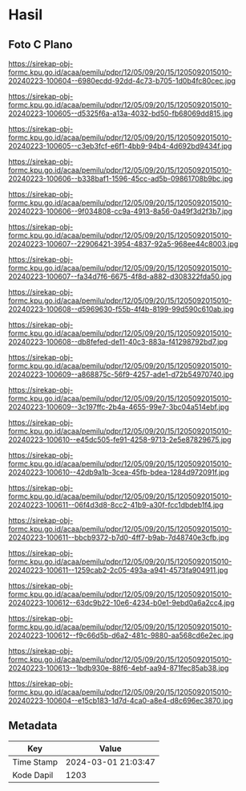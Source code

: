 # Hasil

## Foto C Plano

https://sirekap-obj-formc.kpu.go.id/acaa/pemilu/pdpr/12/05/09/20/15/1205092015010-20240223-100604--6980ecdd-92dd-4c73-b705-1d0b4fc80cec.jpg

https://sirekap-obj-formc.kpu.go.id/acaa/pemilu/pdpr/12/05/09/20/15/1205092015010-20240223-100605--d5325f6a-a13a-4032-bd50-fb68069dd815.jpg

https://sirekap-obj-formc.kpu.go.id/acaa/pemilu/pdpr/12/05/09/20/15/1205092015010-20240223-100605--c3eb3fcf-e6f1-4bb9-94b4-4d692bd9434f.jpg

https://sirekap-obj-formc.kpu.go.id/acaa/pemilu/pdpr/12/05/09/20/15/1205092015010-20240223-100606--b338baf1-1596-45cc-ad5b-09861708b9bc.jpg

https://sirekap-obj-formc.kpu.go.id/acaa/pemilu/pdpr/12/05/09/20/15/1205092015010-20240223-100606--9f034808-cc9a-4913-8a56-0a49f3d2f3b7.jpg

https://sirekap-obj-formc.kpu.go.id/acaa/pemilu/pdpr/12/05/09/20/15/1205092015010-20240223-100607--22906421-3954-4837-92a5-968ee44c8003.jpg

https://sirekap-obj-formc.kpu.go.id/acaa/pemilu/pdpr/12/05/09/20/15/1205092015010-20240223-100607--fa34d7f6-6675-4f8d-a882-d308322fda50.jpg

https://sirekap-obj-formc.kpu.go.id/acaa/pemilu/pdpr/12/05/09/20/15/1205092015010-20240223-100608--d5969630-f55b-4f4b-8199-99d590c610ab.jpg

https://sirekap-obj-formc.kpu.go.id/acaa/pemilu/pdpr/12/05/09/20/15/1205092015010-20240223-100608--db8fefed-de11-40c3-883a-f41298792bd7.jpg

https://sirekap-obj-formc.kpu.go.id/acaa/pemilu/pdpr/12/05/09/20/15/1205092015010-20240223-100609--a868875c-56f9-4257-ade1-d72b54970740.jpg

https://sirekap-obj-formc.kpu.go.id/acaa/pemilu/pdpr/12/05/09/20/15/1205092015010-20240223-100609--3c197ffc-2b4a-4655-99e7-3bc04a514ebf.jpg

https://sirekap-obj-formc.kpu.go.id/acaa/pemilu/pdpr/12/05/09/20/15/1205092015010-20240223-100610--e45dc505-fe91-4258-9713-2e5e87829675.jpg

https://sirekap-obj-formc.kpu.go.id/acaa/pemilu/pdpr/12/05/09/20/15/1205092015010-20240223-100610--42db9a1b-3cea-45fb-bdea-1284d972091f.jpg

https://sirekap-obj-formc.kpu.go.id/acaa/pemilu/pdpr/12/05/09/20/15/1205092015010-20240223-100611--06f4d3d8-8cc2-41b9-a30f-fcc1dbdeb1f4.jpg

https://sirekap-obj-formc.kpu.go.id/acaa/pemilu/pdpr/12/05/09/20/15/1205092015010-20240223-100611--bbcb9372-b7d0-4ff7-b9ab-7d48740e3cfb.jpg

https://sirekap-obj-formc.kpu.go.id/acaa/pemilu/pdpr/12/05/09/20/15/1205092015010-20240223-100611--1259cab2-2c05-493a-a941-4573fa904911.jpg

https://sirekap-obj-formc.kpu.go.id/acaa/pemilu/pdpr/12/05/09/20/15/1205092015010-20240223-100612--63dc9b22-10e6-4234-b0e1-9ebd0a6a2cc4.jpg

https://sirekap-obj-formc.kpu.go.id/acaa/pemilu/pdpr/12/05/09/20/15/1205092015010-20240223-100612--f9c66d5b-d6a2-481c-9880-aa568cd6e2ec.jpg

https://sirekap-obj-formc.kpu.go.id/acaa/pemilu/pdpr/12/05/09/20/15/1205092015010-20240223-100613--1bdb930e-88f6-4ebf-aa94-871fec85ab38.jpg

https://sirekap-obj-formc.kpu.go.id/acaa/pemilu/pdpr/12/05/09/20/15/1205092015010-20240223-100604--e15cb183-1d7d-4ca0-a8e4-d8c696ec3870.jpg


## Metadata

| Key        | Value               |
| ---------- | ------------------- |
| Time Stamp | 2024-03-01 21:03:47 |
| Kode Dapil | 1203                |



